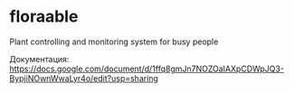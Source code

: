 # floraable
Plant controlling and monitoring system for busy people

Документация: https://docs.google.com/document/d/1ffq8gmJn7NOZOaIAXpCDWpJQ3-BypjiNOwnWwaLyr4o/edit?usp=sharing

